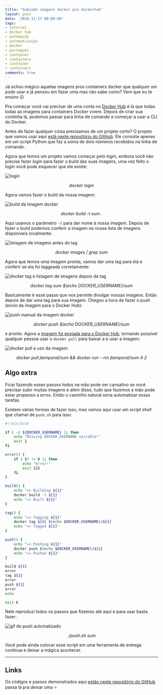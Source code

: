 ```yaml
---
title: "Subindo imagens docker pro dockerhub"
layout: post
date: '2018-11-17 08:00:00'
tags:
- tutorial
- docker hub
- automação
- automatização
- docker
- português
- container
- containers
- conteiner
- conteiners
comments: true
---
```


Já achou mágico aquelas imagens pros containers docker que qualquer um pode usar e já pensou em fazer uma mas não sabe como? Vem que eu te ensino 😉

Pra começar você vai precisar de uma conta no [Docker Hub](https://hub.docker.com/) é lá que todas todas as imagens para containers Docker vivem. Depois de criar sua continha lá, podemos passar para linha de comando e começar a usar a CLI do Docker.

Antes de fazer qualquer coisa precisamos de um projeto certo? O projeto que vamos usar aqui [está neste repositório do GitHub](https://github.com/jtemporal/autom-dockerhub-example). Ele consiste apenas em um script Python que faz a soma de dois números recebidos na linha de comando.

Agora que temos um projeto vamos começar pelo _login_, embora você não precise fazer _login_ para fazer o build das suas imagens, uma vez feito o _login_ você pode esquecer que ele existe:

![login](https://raw.githubusercontent.com/jtemporal/autom-dockerhub-example/master/gifs/docker-login.gif)
<center>
<i>docker login</i>
</center>

Agora vamos fazer o build da nossa imagem:

![build da imagem docker](https://raw.githubusercontent.com/jtemporal/autom-dockerhub-example/master/gifs/docker-build-sum.gif)
<center>
<i>docker build -t sum .</i>
</center>

Aqui usamos o parâmetro `-t` para dar nome à nossa imagem. Depois de fazer o build podemos conferir a imagem na nossa lista de imagens disponíveis localmente: 

![listagem de imagens antes do tag](https://raw.githubusercontent.com/jtemporal/autom-dockerhub-example/master/gifs/docker-images-before-tag.gif)
<center>
<i>docker images | grep sum</i>
</center>

Agora que temos uma imagem  pronta, vamos dar uma tag para ela e conferir se ela foi taggeada corretamente:

![docker tag e listagem de imagens depois da tag](https://raw.githubusercontent.com/jtemporal/autom-dockerhub-example/master/gifs/docker-tag-sum.gif)
<center>
<i>docker tag sum $(echo DOCKER_USERNAME)/sum</i>
</center>

Basicamente é esse passo que nos permite divulgar nossas imagens. Então depois de dar uma tag para sua imagem. Chegou a hora de fazer o push (envio da imagem para o Docker Hub):

![push manual da imagem docker](https://raw.githubusercontent.com/jtemporal/autom-dockerhub-example/master/gifs/docker-push-sum.gif)
<center>
<i>docker push $(echo DOCKER_USERNAME)/sum</i>
</center>

e pronto. Agora a [imagem foi enviada para o Docker Hub](https://hub.docker.com/r/jtemporal/sum/), tornando possível qualquer pessoa usar o `docker pull` para baixar a e usar a imagem:

![docker pull e uso da imagem](https://raw.githubusercontent.com/jtemporal/autom-dockerhub-example/master/gifs/docker-pull.gif)
<center>
<i>docker pull jtemporal/sum && docker run --rm jtemporal/sum 4 2</i>
</center>

## Algo extra

Ficar fazendo esses passos todos na mão pode ser cansativo se você precisar subir muitas imagens e além disso, tudo que fazemos a mão pode estar propenso a erros. Então o caminho natural seria automatizar essas tarefas.

Existem várias formas de fazer isso, mas vamos aqui usar um _script shell_ que chamei de `push.sh` para isso:

~~~bash
#!/bin/bash

if [ -z ${DOCKER_USERNAME} ]; then
    echo "Missing DOCKER_USERNAME variable!"
    exit 1
fi

error() {
    if [ $? != 0 ]; then
        echo "Error!"
        exit 122
    fi
}

build() {
    echo "=> Building ${1}"
    docker build -t ${1} .
    echo "=> Built ${1}"
}

tag() {
    echo "=> Tagging ${1}"
    docker tag ${1} $(echo $DOCKER_USERNAME)/${1}
    echo "=> Tagged ${1}"
}

push() {
    echo "=> Pushing ${1}"
    docker push $(echo $DOCKER_USERNAME)/${1}
    echo "=> Pushed ${1}"
}

build ${1}
error
tag ${1}
error
push ${1}
error
echo

exit 0
~~~

Nele reproduzi todos os passos que fizemos até aqui  e para usar basta fazer:

![gif do push automatizado](https://raw.githubusercontent.com/jtemporal/autom-dockerhub-example/master/gifs/docker-automated-push.gif)
<center>
<i>./push.sh sum</i>
</center>

Você pode ainda colocar esse script em uma ferramenta de entrega contínua e deixar a mágica acontecer.

---

## Links

Os códigos e passos demonstrados aqui [estão neste repositório do GitHub](https://github.com/jtemporal/autom-dockerhub-example) passa lá pra deixar uma ⭐️
